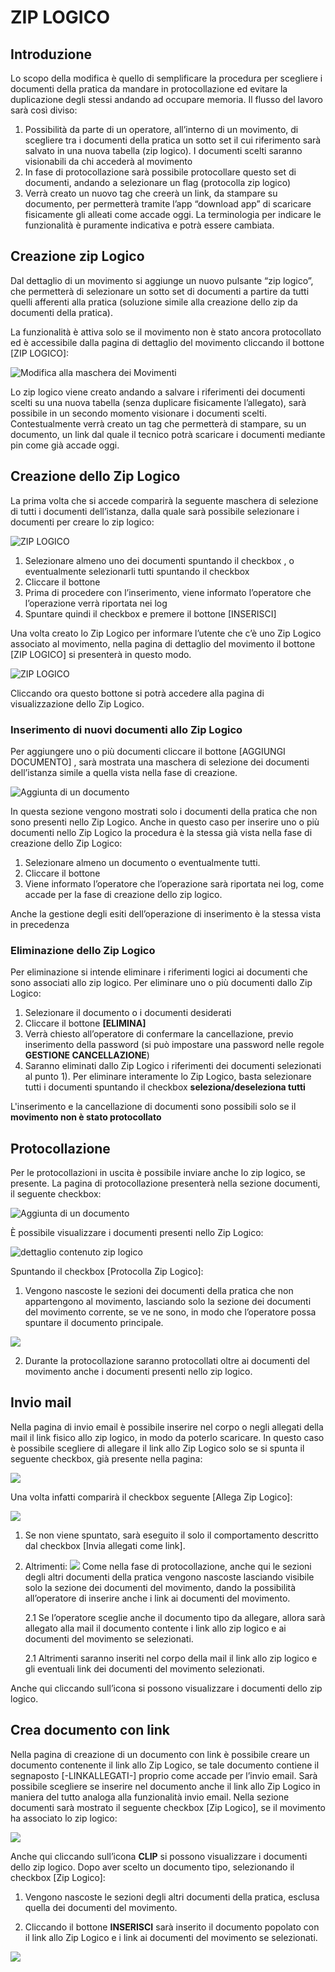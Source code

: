 # ZIP LOGICO
## Introduzione
Lo scopo della modifica è quello di semplificare la procedura per scegliere i documenti della pratica da mandare in protocollazione ed evitare la duplicazione degli stessi andando ad occupare memoria.
Il flusso del lavoro sarà così diviso:
1.	Possibilità da parte di un operatore, all’interno di un movimento, di scegliere tra i documenti della pratica un sotto set il cui riferimento sarà salvato in una nuova tabella (zip logico). I documenti scelti saranno visionabili da chi accederà al movimento
2.	In fase di protocollazione sarà possibile protocollare questo set di documenti, andando a selezionare un flag (protocolla zip logico)
3.	Verrà creato un nuovo tag che creerà un link, da stampare su documento, per permetterà tramite l’app “download app” di scaricare fisicamente gli alleati come accade oggi. 
La terminologia per indicare le funzionalità è puramente indicativa e potrà essere cambiata.

## Creazione zip Logico
Dal dettaglio di un movimento si aggiunge un nuovo pulsante “zip logico”, che permetterà di selezionare un sotto set di documenti a partire da tutti quelli afferenti alla pratica (soluzione simile alla creazione dello zip da documenti della pratica).

La funzionalità è attiva solo se il movimento non è stato ancora protocollato ed è accessibile dalla pagina di dettaglio del movimento cliccando il bottone [ZIP LOGICO]:



![Modifica alla maschera dei Movimenti](./immagini/maschera_movimenti.jpg)

Lo zip logico viene creato andando a salvare i riferimenti dei documenti scelti su una nuova tabella (senza duplicare fisicamente l’allegato), sarà possibile in un secondo momento visionare i documenti scelti.
Contestualmente verrà creato un tag che permetterà di stampare, su un documento, un link dal quale il tecnico potrà scaricare i documenti mediante pin come già accade oggi.

## Creazione dello Zip Logico

La prima volta che si accede comparirà la seguente maschera di selezione di tutti i documenti dell’istanza, dalla quale sarà possibile selezionare i documenti per creare lo zip logico:

![ZIP LOGICO](./immagini/zip_logico_selezione1.png)


1.	Selezionare  almeno uno dei documenti spuntando il checkbox   , o eventualmente selezionarli tutti spuntando il checkbox  
2.	Cliccare il bottone  
3.	Prima di procedere con l’inserimento, viene informato l’operatore che l’operazione verrà riportata nei log
4.	Spuntare quindi il checkbox e premere il bottone [INSERISCI]

Una volta creato lo Zip Logico per informare l’utente che c’è uno Zip Logico associato al movimento, nella pagina di dettaglio del movimento il bottone [ZIP LOGICO] si presenterà in questo modo. 

![ZIP LOGICO](./immagini/zip_logico_full.png)

Cliccando ora questo bottone si potrà accedere alla pagina di visualizzazione dello Zip Logico.


### Inserimento di nuovi documenti allo Zip Logico

Per aggiungere uno o più documenti cliccare il bottone [AGGIUNGI DOCUMENTO] , sarà mostrata una maschera di selezione dei documenti dell’istanza simile a quella vista nella fase di creazione. 



![Aggiunta di un documento](./immagini/zip_logico_aggiungi_doc.png)



In questa sezione vengono mostrati solo i documenti della pratica che non sono presenti nello Zip Logico.
Anche in questo caso per inserire uno o più documenti nello Zip Logico la procedura è la stessa già vista nella fase di creazione dello Zip Logico:
1.	Selezionare almeno un documento o eventualmente tutti.
2.	Cliccare il bottone  
3.	Viene informato l’operatore che l’operazione sarà riportata nei log, come accade per la fase di creazione dello zip logico.


Anche la gestione degli esiti dell’operazione di inserimento è la stessa vista in precedenza


### Eliminazione dello Zip Logico

Per eliminazione si intende eliminare i riferimenti logici ai documenti che sono associati allo zip logico.
Per eliminare uno o più documenti dallo Zip Logico:
1.	Selezionare il documento o i documenti desiderati
2.	Cliccare il bottone **[ELIMINA]**
3.	Verrà chiesto all’operatore di confermare la cancellazione, previo inserimento della password (si può impostare una password nelle regole **GESTIONE CANCELLAZIONE**) 
4.	Saranno eliminati dallo Zip Logico i riferimenti dei documenti selezionati al punto 1).
Per eliminare interamente lo Zip Logico, basta selezionare tutti i documenti spuntando il checkbox **seleziona/deseleziona tutti**


L'inserimento e la cancellazione di documenti sono possibili solo se il **movimento non è stato protocollato**

## Protocollazione

Per le protocollazioni in uscita è possibile inviare anche lo zip logico, se presente.
La pagina di protocollazione presenterà nella sezione documenti, il seguente checkbox:

 ![Aggiunta di un documento](./immagini/zip_logico_protocollazione.png)

È possibile visualizzare i documenti presenti nello Zip Logico:
 
 ![dettaglio contenuto zip logico](./immagini/zip_logico_prot_dettaglio.png)


Spuntando il checkbox [Protocolla Zip Logico]:
1.	Vengono nascoste le sezioni dei documenti della pratica che non appartengono al movimento, lasciando solo la sezione dei documenti del movimento corrente, se ve ne sono, in modo che l’operatore possa spuntare il documento principale.

![](./immagini/zip_logico_protocollazione_2.png)

2.	Durante la protocollazione saranno protocollati oltre ai documenti del movimento anche i documenti presenti nello zip logico.


## Invio mail

Nella pagina di invio email è possibile inserire nel corpo o negli allegati della mail il link fisico allo zip logico, in modo da poterlo scaricare.
In questo caso è possibile scegliere di allegare il link allo Zip Logico solo se si spunta il seguente checkbox, già presente nella pagina:

![](./immagini/zip_logico_invio_mail_0.png)

Una volta infatti comparirà il checkbox seguente [Allega Zip Logico]:

![](./immagini/zip_logico_invio_mail_1.png)

1.	Se non viene spuntato, sarà eseguito il solo il comportamento descritto dal checkbox [Invia allegati come link].
2.	Altrimenti:
![](./immagini/zip_logico_invio_mail_2.png)
Come nella fase di protocollazione, anche qui le sezioni degli altri documenti della pratica vengono nascoste    lasciando visibile solo la sezione dei documenti del movimento, dando la possibilità all’operatore di inserire anche i link ai documenti del movimento.

    2.1 Se l’operatore sceglie anche il documento tipo da allegare, allora sarà allegato alla mail il documento contente i link allo zip logico e ai documenti del movimento se selezionati. 

    2.1 Altrimenti saranno inseriti nel corpo della mail il link allo zip logico e gli eventuali link dei documenti del movimento selezionati. 
    
Anche qui cliccando sull’icona  si possono visualizzare i documenti dello zip logico.


## Crea documento con link

Nella pagina di creazione di un documento con link è possibile creare un documento contenente il link allo Zip Logico, se tale documento contiene il segnaposto [-LINKALLEGATI-] proprio come accade per l’invio email.
Sarà possibile scegliere se inserire nel documento anche il link allo Zip Logico in maniera del tutto analoga alla funzionalità invio email.
Nella sezione documenti sarà mostrato il seguente checkbox [Zip Logico], se il movimento ha associato lo zip logico:

![](./immagini/zip_logico_documento_link.png)

Anche qui cliccando sull’icona **CLIP** si possono visualizzare i documenti dello zip logico.
Dopo aver scelto un documento tipo, selezionando il checkbox [Zip Logico]:
1.	Vengono nascoste le sezioni degli altri documenti della pratica, esclusa quella dei documenti del movimento.
 
2.	Cliccando il bottone **INSERISCI** sarà inserito il documento popolato con il link allo Zip Logico e i link ai documenti del movimento se selezionati.

![](./immagini/zip_logico_documento_link_0.png)